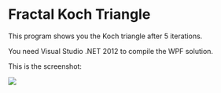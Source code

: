 Fractal Koch Triangle
=====================

This program shows you the Koch triangle after 5 iterations.

You need Visual Studio .NET 2012 to compile the WPF solution.

This is the screenshot:

![](https://raw.github.com/euyuil/fractal-koch-triangle/master/Screenshot.png)
